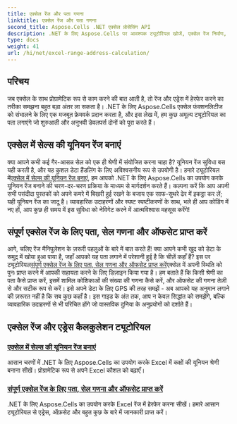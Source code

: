 ```yaml
---
title: एक्सेल रेंज और पता गणना
linktitle: एक्सेल रेंज और पता गणना
second_title: Aspose.Cells .NET एक्सेल प्रोसेसिंग API
description: .NET के लिए Aspose.Cells पर आवश्यक ट्यूटोरियल खोजें, एक्सेल रेंज निर्माण, पता गणना और उन्नत जोड़तोड़ को आसानी से कवर करें।
type: docs
weight: 41
url: /hi/net/excel-range-address-calculation/
---
```

## परिचय

जब एक्सेल के साथ प्रोग्रामेटिक रूप से काम करने की बात आती है, तो रेंज और एड्रेस में हेरफेर करने का तरीका समझना बहुत बड़ा अंतर ला सकता है। .NET के लिए Aspose.Cells एक्सेल फंक्शनलिटीज को संभालने के लिए एक मजबूत फ्रेमवर्क प्रदान करता है, और इस लेख में, हम कुछ अमूल्य ट्यूटोरियल का पता लगाएंगे जो शुरुआती और अनुभवी डेवलपर्स दोनों को पूरा करते हैं।

## एक्सेल में सेल्स की यूनियन रेंज बनाएं

क्या आपने कभी कई गैर-आसन्न सेल को एक ही श्रेणी में संयोजित करना चाहा है? यूनियन रेंज सुविधा बस यही करती है, और यह कुशल डेटा हैंडलिंग के लिए अविश्वसनीय रूप से उपयोगी है। हमारे ट्यूटोरियल में[एक्सेल में सेल्स की यूनियन रेंज बनाएं](./create-union-range-of-cells-in-excel/), हम आपको .NET के लिए Aspose.Cells का उपयोग करके यूनियन रेंज बनाने की चरण-दर-चरण प्रक्रिया के माध्यम से मार्गदर्शन करते हैं। कल्पना करें कि आप अपनी सभी पसंदीदा पुस्तकों को अपने कमरे में बिखरी हुई रखने के बजाय एक साफ-सुथरे ढेर में इकट्ठा कर लें; यही यूनियन रेंज का जादू है। व्यावहारिक उदाहरणों और स्पष्ट स्पष्टीकरणों के साथ, भले ही आप कोडिंग में नए हों, आप कुछ ही समय में इस सुविधा को नेविगेट करने में आत्मविश्वास महसूस करेंगे!

## संपूर्ण एक्सेल रेंज के लिए पता, सेल गणना और ऑफसेट प्राप्त करें

 आगे, चलिए रेंज मैनिपुलेशन के ज़रूरी पहलुओं के बारे में बात करते हैं! क्या आपने कभी खुद को डेटा के समुद्र में खोया हुआ पाया है, जहाँ आपको यह पता लगाने में परेशानी हुई है कि चीज़ें कहाँ हैं? इस पर ट्यूटोरियल[संपूर्ण एक्सेल रेंज के लिए पता, सेल गणना और ऑफसेट प्राप्त करें](./get-address-cell-count-and-offset-for-entire-excel-range/)एक्सेल में अपनी स्थिति को पुनः प्राप्त करने में आपकी सहायता करने के लिए डिज़ाइन किया गया है। हम बताते हैं कि किसी श्रेणी का पता कैसे प्राप्त करें, इसमें शामिल कोशिकाओं की संख्या की गणना कैसे करें, और ऑफसेट की गणना तेज़ी से और सटीक रूप से करें। इसे अपने डेटा के लिए GPS की तरह समझें - अब आपको यह अनुमान लगाने की ज़रूरत नहीं है कि सब कुछ कहाँ है। इस गाइड के अंत तक, आप न केवल सिद्धांत को समझेंगे, बल्कि व्यावहारिक उदाहरणों से भी परिचित होंगे जो वास्तविक दुनिया के अनुप्रयोगों को दर्शाते हैं।


## एक्सेल रेंज और एड्रेस कैलकुलेशन ट्यूटोरियल
### [एक्सेल में सेल्स की यूनियन रेंज बनाएं](./create-union-range-of-cells-in-excel/)
आसान चरणों में .NET के लिए Aspose.Cells का उपयोग करके Excel में कक्षों की यूनियन श्रेणी बनाना सीखें। प्रोग्रामेटिक रूप से अपने Excel कौशल को बढ़ाएँ।
### [संपूर्ण एक्सेल रेंज के लिए पता, सेल गणना और ऑफसेट प्राप्त करें](./get-address-cell-count-and-offset-for-entire-excel-range/)
.NET के लिए Aspose.Cells का उपयोग करके Excel रेंज में हेरफेर करना सीखें। हमारे आसान ट्यूटोरियल से एड्रेस, ऑफ़सेट और बहुत कुछ के बारे में जानकारी प्राप्त करें।
